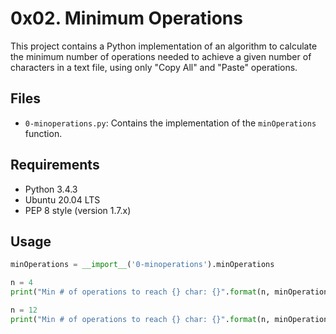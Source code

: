 # 0x02. Minimum Operations

This project contains a Python implementation of an algorithm to calculate the minimum number of operations needed to achieve a given number of characters in a text file, using only "Copy All" and "Paste" operations.

## Files

- `0-minoperations.py`: Contains the implementation of the `minOperations` function.

## Requirements

- Python 3.4.3
- Ubuntu 20.04 LTS
- PEP 8 style (version 1.7.x)

## Usage

```python
minOperations = __import__('0-minoperations').minOperations

n = 4
print("Min # of operations to reach {} char: {}".format(n, minOperations(n)))

n = 12
print("Min # of operations to reach {} char: {}".format(n, minOperations(n)))
